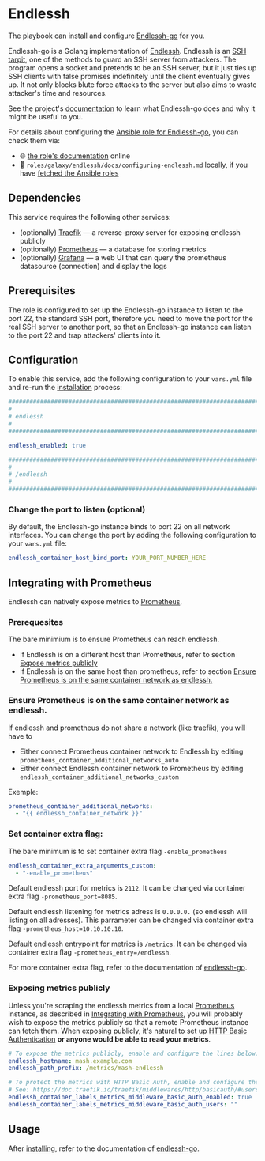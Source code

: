 <!--
SPDX-FileCopyrightText: 2020 - 2024 MDAD project contributors
SPDX-FileCopyrightText: 2020 - 2024 Slavi Pantaleev
SPDX-FileCopyrightText: 2020 Aaron Raimist
SPDX-FileCopyrightText: 2020 Chris van Dijk
SPDX-FileCopyrightText: 2020 Dominik Zajac
SPDX-FileCopyrightText: 2020 Mickaël Cornière
SPDX-FileCopyrightText: 2022 François Darveau
SPDX-FileCopyrightText: 2022 Julian Foad
SPDX-FileCopyrightText: 2022 Warren Bailey
SPDX-FileCopyrightText: 2023 Antonis Christofides
SPDX-FileCopyrightText: 2023 Felix Stupp
SPDX-FileCopyrightText: 2023 Julian-Samuel Gebühr
SPDX-FileCopyrightText: 2023 Pierre 'McFly' Marty
SPDX-FileCopyrightText: 2024 Tiz
SPDX-FileCopyrightText: 2024 - 2025 Suguru Hirahara

SPDX-License-Identifier: AGPL-3.0-or-later
-->

# Endlessh

The playbook can install and configure [Endlessh-go](https://github.com/shizunge/endlessh-go) for you.

Endlessh-go is a Golang implementation of [Endlessh](https://github.com/skeeto/endlessh). Endlessh is an [SSH tarpit](https://nullprogram.com/blog/2019/03/22), one of the methods to guard an SSH server from attackers. The program opens a socket and pretends to be an SSH server, but it just ties up SSH clients with false promises indefinitely until the client eventually gives up. It not only blocks blute force attacks to the server but also aims to waste attacker's time and resources.

See the project's [documentation](https://github.com/shizunge/endlessh-go/blob/main/README.md) to learn what Endlessh-go does and why it might be useful to you.

For details about configuring the [Ansible role for Endlessh-go](https://github.com/mother-of-all-self-hosting/ansible-role-endlessh), you can check them via:
- 🌐 [the role's documentation](https://github.com/mother-of-all-self-hosting/ansible-role-endlessh/blob/main/docs/configuring-endlessh.md) online
- 📁 `roles/galaxy/endlessh/docs/configuring-endlessh.md` locally, if you have [fetched the Ansible roles](../installing.md)

## Dependencies

This service requires the following other services:

- (optionally) [Traefik](traefik.md) — a reverse-proxy server for exposing endlessh publicly
- (optionally) [Prometheus](./prometheus.md) — a database for storing metrics
- (optionally) [Grafana](./grafana.md) — a web UI that can query the prometheus datasource (connection) and display the logs

## Prerequisites

The role is configured to set up the Endlessh-go instance to listen to the port 22, the standard SSH port, therefore you need to move the port for the real SSH server to another port, so that an Endlessh-go instance can listen to the port 22 and trap attackers' clients into it.

## Configuration

To enable this service, add the following configuration to your `vars.yml` file and re-run the [installation](../installing.md) process:

```yaml
########################################################################
#                                                                      #
# endlessh                                                             #
#                                                                      #
########################################################################

endlessh_enabled: true

########################################################################
#                                                                      #
# /endlessh                                                            #
#                                                                      #
########################################################################
```

### Change the port to listen (optional)

By default, the Endlessh-go instance binds to port 22 on all network interfaces. You can change the port by adding the following configuration to your `vars.yml` file:

```yaml
endlessh_container_host_bind_port: YOUR_PORT_NUMBER_HERE
```

## Integrating with Prometheus

Endlessh can natively expose metrics to [Prometheus](./prometheus.md).

### Prerequesites

The bare minimium is to ensure Prometheus can reach endlessh.

- If Endlessh is on a different host than Prometheus, refer to section [Expose metrics publicly](endlessh.md#)
- If Endlessh is on the same host than prometheus, refer to section [Ensure Prometheus is on the same container network as endlessh.](endlessh.md#)

### Ensure Prometheus is on the same container network as endlessh.

If endlessh and prometheus do not share a network (like traefik), you will have to

- Either connect Prometheus container network to Endlessh by editing `prometheus_container_additional_networks_auto`
- Either connect Endlessh container network to Prometheus by editing `endlessh_container_additional_networks_custom`

Exemple:

```yaml
prometheus_container_additional_networks:
  - "{{ endlessh_container_network }}"
```

### Set container extra flag:

The bare minimum is to set container extra flag `-enable_prometheus`

```yaml
endlessh_container_extra_arguments_custom:
  - "-enable_prometheus"
```

Default endlessh port for metrics is `2112`. It can be changed via container extra flag `-prometheus_port=8085`.

Default endlessh listening for metrics adress is `0.0.0.0.` (so endlessh will listing on all adresses). This parrameter can be changed via container extra flag `-prometheus_host=10.10.10.10`.

Default endlessh entrypoint for metrics is `/metrics`. It can be changed via container extra flag `-prometheus_entry=/endlessh`.

For more container extra flag, refer to the documentation of [endlessh-go](https://github.com/shizunge/endlessh-go).

### Exposing metrics publicly

Unless you're scraping the endlessh metrics from a local [Prometheus](prometheus.md) instance, as described in [Integrating with Prometheus](endlessh.md#), you will probably wish to expose the metrics publicly so that a remote Prometheus instance can fetch them. When exposing publicly, it's natural to set up [HTTP Basic Authentication](https://developer.mozilla.org/en-US/docs/Web/HTTP/Authentication) **or anyone would be able to read your metrics**.

```yaml
# To expose the metrics publicly, enable and configure the lines below:
endlessh_hostname: mash.example.com
endlessh_path_prefix: /metrics/mash-endlessh

# To protect the metrics with HTTP Basic Auth, enable and configure the lines below.
# See: https://doc.traefik.io/traefik/middlewares/http/basicauth/#users
endlessh_container_labels_metrics_middleware_basic_auth_enabled: true
endlessh_container_labels_metrics_middleware_basic_auth_users: ""
```

## Usage

After [installing](../installing.md), refer to the documentation of [endlessh-go](https://github.com/shizunge/endlessh-go).
